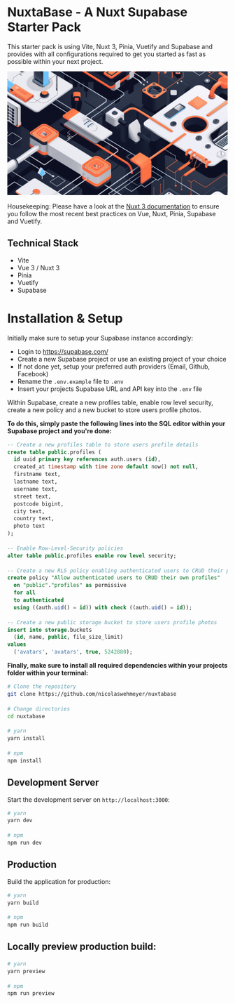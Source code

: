 #  NuxtaBase - A Nuxt Supabase Starter Pack
This starter pack is using Vite, Nuxt 3, Pinia, Vuetify and Supabase and provides with all configurations required to get you started as fast as possible within your next project.

![NuxtaBase Header Image](image.png)

Housekeeping: Please have a look at the [Nuxt 3 documentation](https://nuxt.com/docs/getting-started/introduction) to ensure you follow the most recent best practices on Vue, Nuxt, Pinia, Supabase and Vuetify.

## Technical Stack
- Vite
- Vue 3 / Nuxt 3
- Pinia
- Vuetify
- Supabase

# Installation & Setup
Initially make sure to setup your Supabase instance accordingly:
- Login to https://supabase.com/
- Create a new Supabase project or use an existing project of your choice
- If not done yet, setup your preferred auth providers (Email, Github, Facebook)
- Rename the ```.env.example``` file to ```.env```
- Insert your projects Supabase URL and API key into the ```.env``` file

Within Supabase, create a new profiles table, enable row level security, create a new policy and a new bucket to store users profile photos. 

**To do this, simply paste the following lines into the SQL editor within your Supabase project and you're done:**
```sql
-- Create a new profiles table to store users profile details
create table public.profiles (
  id uuid primary key references auth.users (id),
  created_at timestamp with time zone default now() not null,
  firstname text,
  lastname text,
  username text,
  street text,
  postcode bigint,
  city text,
  country text,
  photo text
);

-- Enable Row-Level-Security policies
alter table public.profiles enable row level security;

-- Create a new RLS policy enabling authenticated users to CRUD their profiles
create policy "Allow authenticated users to CRUD their own profiles"
  on "public"."profiles" as permissive
  for all
  to authenticated
  using ((auth.uid() = id)) with check ((auth.uid() = id));

-- Create a new public storage bucket to store users profile photos
insert into storage.buckets
  (id, name, public, file_size_limit)
values
  ('avatars', 'avatars', true, 5242880);
```

**Finally, make sure to install all required dependencies within your projects folder within your terminal:**
```bash
# Clone the repository
git clone https://github.com/nicolaswehmeyer/nuxtabase

# Change directories
cd nuxtabase

# yarn
yarn install

# npm
npm install
```

## Development Server
Start the development server on `http://localhost:3000`:

```bash
# yarn
yarn dev

# npm
npm run dev
```

## Production
Build the application for production:

```bash
# yarn
yarn build

# npm
npm run build
```

## Locally preview production build:
```bash
# yarn
yarn preview

# npm
npm run preview
```